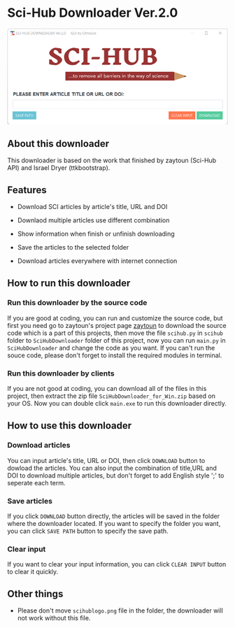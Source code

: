 # Sci-Hub Downloader Ver.2.0

![downloader_logo](/downloader.png)

## About  this downloader

This downloader is  based on the work that  finished by  zaytoun (Sci-Hub API) and Israel Dryer (ttkbootstrap).

## Features

*   Download SCI articles by article's title, URL and DOI

*   Downlaod multiple articles use different combination

*   Show information when finish or unfinish downloading

*   Save the articles to the selected folder

*   Download articles everywhere with internet connection

## How to run this downloader

### Run this downloader by the source code

If you are good at coding, you can run and customize the source code, but first you need go to zaytoun's project page [zaytoun](https://github.com/zaytoun/scihub.py) to download the source code which is a part of this projects, then move the file `scihub.py` in `scihub` folder to  `SciHubDownloader` folder of this project, now you can run  `main.py`  in  `SciHubDownloader` and change the code as you want. If you can't run the souce code, please don't forget to install the required modules in terminal.

### Run this downloader by clients

If you are not good at coding, you can download all of the files in this project, then extract the zip file `SciHubDownloader_for_Win.zip` based on your OS. Now you can double click  `main.exe` to run this downloader directly.

## How to use this downloader

### Download articles

You can input article's title, URL or DOI, then click `DOWNLOAD` button to dowload the articles. You can also input the combination of title,URL and DOI to download multiple articles, but don't forget to add English style ';' to seperate each term.

### Save articles

If you click `DOWNLOAD` button directly, the articles will be saved in the folder where the downloader located. If you want to specify the folder you want, you can click `SAVE PATH` button to specify the save path.

### Clear input

If you want to clear your input information, you can click `CLEAR INPUT` button to clear it quickly.

## Other things

*   Please don't move `scihublogo.png` file in the folder, the downloader will not work without this file.

